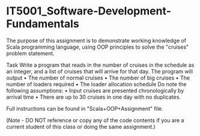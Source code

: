 # IT5001_Software-Development-Fundamentals

The purpose of this assignment is to demonstrate working knowledge of Scala programming language, using OOP principles to solve the "cruises" problem statement. 

Task
Write a program that reads in the number of cruises in the schedule as an integer, and a list of cruises that will arrive for that day.
The program will output
• The number of normal cruises
• The number of big cruises
• The number of loaders required
• The loader allocation schedule
Do note the following assumptions:
• Input cruises are presented chronologically by arrival time
• There are up to 30 cruises in one day with no duplicates.

Full instructions can be found in "Scala+OOP+Assignment" file.

(Note - DO NOT reference or copy any of the code contents if you are a current student of this class or doing the same assignment.)
